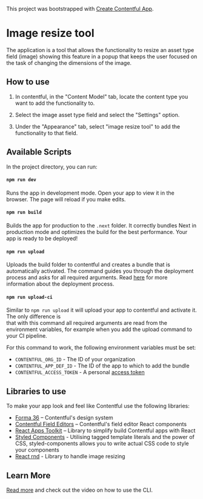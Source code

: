 This project was bootstrapped with [Create Contentful App](https://github.com/contentful/create-contentful-app).

# Image resize tool

The application is a tool that allows the functionality to resize an asset type field (image) showing this feature in a popup that keeps the user focused on the task of changing the dimensions of the image.

## How to use

1. In contentful, in the "Content Model" tab, locate the content type you want to add the functionality to.

2. Select the image asset type field and select the "Settings" option.

3. Under the "Appearance" tab, select "image resize tool" to add the functionality to that field.

## Available Scripts

In the project directory, you can run:

#### `npm run dev`

Runs the app in development mode. Open your app to view it in the browser. The page will reload if you make edits.

#### `npm run build`

Builds the app for production to the `.next` folder. It correctly bundles Next in production mode and optimizes the build for the best performance. Your app is ready to be deployed!

#### `npm run upload`

Uploads the build folder to contentful and creates a bundle that is automatically activated.
The command guides you through the deployment process and asks for all required arguments.
Read [here](https://www.contentful.com/developers/docs/extensibility/app-framework/create-contentful-app/#deploy-with-contentful) for more information about the deployment process.

#### `npm run upload-ci`

Similar to `npm run upload` it will upload your app to contentful and activate it. The only difference is  
that with this command all required arguments are read from the environment variables, for example when you add
the upload command to your CI pipeline.

For this command to work, the following environment variables must be set:

- `CONTENTFUL_ORG_ID` - The ID of your organization
- `CONTENTFUL_APP_DEF_ID` - The ID of the app to which to add the bundle
- `CONTENTFUL_ACCESS_TOKEN` - A personal [access token](https://www.contentful.com/developers/docs/references/content-management-api/#/reference/personal-access-tokens)

## Libraries to use

To make your app look and feel like Contentful use the following libraries:

- [Forma 36](https://f36.contentful.com/) – Contentful's design system
- [Contentful Field Editors](https://www.contentful.com/developers/docs/extensibility/field-editors/) – Contentful's field editor React components
- [React Apps Toolkit](https://www.contentful.com/developers/docs/extensibility/app-framework/react-apps-toolkit/) – Library to simplify build Contentful apps with React
- [Styled Components](https://styled-components.com/) - Utilising tagged template literals and the power of CSS, styled-components allows you to write actual CSS code to style your components
- [React rnd](https://github.com/bokuweb/react-rnd) - Library to handle image resizing

## Learn More

[Read more](https://www.contentful.com/developers/docs/extensibility/app-framework/create-contentful-app/) and check out the video on how to use the CLI.

